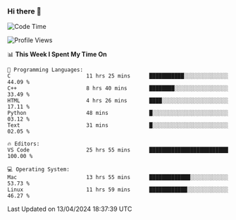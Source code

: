 ### Hi there 👋

<!--START_SECTION:waka-->
![Code Time](http://img.shields.io/badge/Code%20Time-453%20hrs%201%20min-blue)

![Profile Views](http://img.shields.io/badge/Profile%20Views-0-blue)

📊 **This Week I Spent My Time On** 

```text
💬 Programming Languages: 
C                        11 hrs 25 mins      ███████████░░░░░░░░░░░░░░   44.09 % 
C++                      8 hrs 40 mins       ████████░░░░░░░░░░░░░░░░░   33.49 % 
HTML                     4 hrs 26 mins       ████░░░░░░░░░░░░░░░░░░░░░   17.11 % 
Python                   48 mins             █░░░░░░░░░░░░░░░░░░░░░░░░   03.12 % 
Text                     31 mins             █░░░░░░░░░░░░░░░░░░░░░░░░   02.05 % 

🔥 Editors: 
VS Code                  25 hrs 55 mins      █████████████████████████   100.00 % 

💻 Operating System: 
Mac                      13 hrs 55 mins      █████████████░░░░░░░░░░░░   53.73 % 
Linux                    11 hrs 59 mins      ████████████░░░░░░░░░░░░░   46.27 % 
```


 Last Updated on 13/04/2024 18:37:39 UTC
<!--END_SECTION:waka-->

<!--
**JackeyHua-SJTU/JackeyHua-SJTU** is a ✨ _special_ ✨ repository because its `README.md` (this file) appears on your GitHub profile.

Here are some ideas to get you started:

- 🔭 I’m currently working on ...
- 🌱 I’m currently learning ...
- 👯 I’m looking to collaborate on ...
- 🤔 I’m looking for help with ...
- 💬 Ask me about ...
- 📫 How to reach me: ...
- 😄 Pronouns: ...
- ⚡ Fun fact: ...
-->
